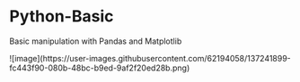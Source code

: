 # Python-Basic
Basic manipulation with Pandas and Matplotlib
 
<p align="center"></p>![image](https://user-images.githubusercontent.com/62194058/137241899-fc443f90-080b-48bc-b9ed-9af2f20ed28b.png)
